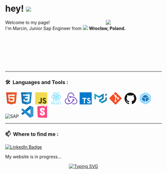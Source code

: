 <!-- <div id="header" align="center">
  <img src="https://media.giphy.com/media/jdPMeyv9rn0hZHh8n9/giphy.gif" width="200" />
</div> -->



<h1>hey! <img src="https://media.giphy.com/media/hvRJCLFzcasrR4ia7z/giphy.gif" width="40"/></h1>
<img align="right" src="https://media.giphy.com/media/jdPMeyv9rn0hZHh8n9/giphy.gif" width="180" />

<p>Welcome to my page! </br> I'm Marcin, Junior Sap Engineer from <img src="https://cdn-icons-png.flaticon.com/512/197/197529.png" width="13"/> <b>Wrocław, Poland.</b></p>

</br>
</br>
</br>
</br>
</br>
</br>


---

### 🛠️ &nbsp;Languages and Tools :

<p>
<img src="https://github.com/devicons/devicon/blob/master/icons/html5/html5-original.svg" title="HTML5" alt="HTML" width="40" height="40"/>&nbsp;
<img src="https://github.com/devicons/devicon/blob/master/icons/css3/css3-original.svg" title="CSS3" alt="CSS" width="40" height="40"/>&nbsp;
<img src="https://github.com/devicons/devicon/blob/master/icons/javascript/javascript-original.svg" title="JavaScript" alt="JavaScript" width="40" height="40"/>&nbsp;
<img src="https://github.com/devicons/devicon/blob/master/icons/react/react-original-wordmark.svg" title="React" alt="React" width="40" height="40"/>&nbsp;
<img src="https://github.com/devicons/devicon/blob/master/icons/redux/redux-original.svg" title="Redux" alt="Redux" width="40" height="40"/>&nbsp;
<img src="https://github.com/devicons/devicon/blob/master/icons/typescript/typescript-original.svg" title="TypeScript" alt="TypeScript" width="40" height="40"/>&nbsp;
<img src="https://github.com/devicons/devicon/blob/master/icons/materialui/materialui-original.svg" title="Material UI" alt="Material UI" width="40" height="40"/>&nbsp;
<img src="https://github.com/devicons/devicon/blob/master/icons/git/git-original.svg" title="GIT" alt="GIT" width="40" height="40"/>&nbsp;
<img src="https://github.com/devicons/devicon/blob/master/icons/github/github-original.svg" title="GitHub" alt="GitHub" width="40" height="40"/>&nbsp;
<img src="https://github.com/devicons/devicon/blob/master/icons/webpack/webpack-original.svg" title="Webpack" alt="Webpack" width="40" height="40"/>&nbsp;
<img src="https://www.vectorlogo.zone/logos/sap/sap-icon.svg" title="SAP" alt="SAP" width="40" height="40"/>&nbsp;
<img src="https://github.com/devicons/devicon/blob/master/icons/vscode/vscode-original.svg" title="VSC" alt="VSC" width="40" height="40"/>&nbsp;
<img src="https://github.com/devicons/devicon/blob/master/icons/storybook/storybook-original.svg" title="Storybook" alt="Storybook" width="40" height="40"/>&nbsp;
  

</p>


--- 


### 📫 &nbsp;Where to find me :

<p>
  <a href="https://www.linkedin.com/in/marcin-barszcz/">
   <img src="https://img.shields.io/badge/linkedin-%230077B5.svg?&style=for-the-badge&logo=linkedin&logoColor=white" alt="LinkedIn Badge" />
  </a>
  <p>My website is in progress...</p>
</p>


<!-- <div id="badges" align="center">
  <a href="https://www.linkedin.com/in/marcin-barszcz/">
   <img src="https://img.shields.io/badge/LinkedIn-blue?style=for-the-badge&logo=linkedin&logoColor=white" alt="LinkedIn Badge" />
  </a>
<!-- Link to the website will be added soon...  
  <a href="#">
   <img src="#" alt="My Website" />
  </a>
</div>
 -->


<!-- <div>
  <p align="center">
      <a href="#">
        <img src="https://komarev.com/ghpvc/?username=marcinnnnb&style=flat-square&color=blue" alt="Profile views" />
      </a>
  </p>
</div> -->


<!-- <h1 align="center">hey there! <img src="https://media.giphy.com/media/hvRJCLFzcasrR4ia7z/giphy.gif" width="40"/></h1> -->

<div align="center">
<!--    <a href="https://git.io/typing-svg"><img src="https://readme-typing-svg.demolab.com?font=Lato&weight=700&size=21&pause-100&color=F2F2F2&background=0D0D0D00&center=true&vCenter=true&width=200&lines=hey+there!" alt="Typing SVG" />
   </a> -->
<a href="https://git.io/typing-svg"><img src="https://readme-typing-svg.demolab.com?font=Lato&weight=700&size=21&pause=1000&color=000000&background=FFFFFF&center=true&vCenter=true&width=300&lines=hey+there!;README+is+in+progress..." alt="Typing SVG" /></a>
</div>



<!--
**marcinnnnb/marcinnnnb** is a ✨ _special_ ✨ repository because its `README.md` (this file) appears on your GitHub profile.

Here are some ideas to get you started:

- 🔭 I’m currently working on ...
- 🌱 I’m currently learning ...
- 👯 I’m looking to collaborate on ...
- 🤔 I’m looking for help with ...
- 💬 Ask me about ...
- 📫 How to reach me: ...
- 😄 Pronouns: ...
- ⚡ Fun fact: ...
-->
